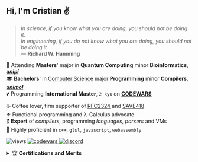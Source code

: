 
## Hi, I'm Cristian ✌️

> *In science, if you know what you are doing, you should not be doing it.*\
> *In engineering, if you do not know what you are doing, you should not be doing it.*\
> — **Richard W. Hamming**

🌱 Attending **Masters**' major in **Quantum Computing** minor **Bioinformatics**, [𝒖𝒏𝒊𝒑𝒊](https://didattica.di.unipi.it/en/master-programme-in-computer-science/)\
🎓 **Bachelors**' in [Computer Science](https://www3.unimol.it/dipartimenti/bioscienze-e-territorio/corso/informatica_home) major **Programming** minor **Compilers**, [𝒖𝒏𝒊𝒎𝒐𝒍](https://www3.unimol.it)\
💕 Programming **International Master**, `2 kyu` on [**CODEWARS**]([https://www.codewars.com](https://www.codewars.com/users/xor_swap))

☕️ Coffee lover, firm supporter of [RFC2324](https://www.rfc-editor.org/rfc/rfc2324) and [SAVE418](https://save418.com/)\
⚜️ Functional programming and λ-Calculus advocate\
🎖️ **Expert** of *compilers*, programming *languages*, *parsers* and VMs\
💎 Highly proficient in `c++`, `glsl`, `javascript`, `webassembly`

![views](https://komarev.com/ghpvc/?username=cristian-a&label=VIEWS&color=blueviolet&style=flat)
<a href="https://www.codewars.com/users/xor_swap">
  ![codewars](https://img.shields.io/badge/dynamic/json?color=B1361E&label=CODEWARS&query=%24.ranks.overall.name&url=https%3A%2F%2Fwww.codewars.com%2Fapi%2Fv1%2Fusers%2Fxor_swap)
</a>
<a href="https://discord.com/users/393073920867041280">
  ![discord](https://img.shields.io/badge/DISCORD-%40cristian__5-5A65F2)
</a>

<details>
<summary>🏆 <b>Certifications and Merits</b></summary><br>
<code>2025</code> → 🏛️ Guide at the <b><a href="https://historialecassino.eu/en/home-en/">Historiale Museum</a> of <a href="https://en.wikipedia.org/wiki/Cassino">Cassino</a></b><br>
<code>2025</code> → ⛑️ Volunteer of the Italian <b><a href="https://www.politichegiovanili.gov.it/">Universal Civil Service</a></b><br>
<code>2024</code> → 📚 High School <b>Computer Science</b> Teacher<br>
<code>2023</code> → 🥈 Programming <b>International Master</b>, top <code>0.99%</code> worldwide<br>
<code>2022</code> → 🎓 <b>Bachelor</b>'s degree in <a href="https://www3.unimol.it/dipartimenti/bioscienze-e-territorio/corso/informatica_home">Computer Science</a>, <a href="https://www3.unimol.it">University of Molise</a>: <code>101/110</code><br>
<code>2022</code> → 🎗️ Pledged to the <b>Turing Oath</b> for AI Etiquette<br>
<code>2021</code> → 🇮🇹 In the top 20 best <b>Italian Programmers</b><br>
<code>2021</code> → 🪙 <b>Chief Technology Officer</b> of <a href="https://www.thechessnerd.com">thechessnerd co.</a> (ended <code>2023</code>)<br>
<code>2021</code> → 🧬 <b>Bioinformatics Contest</b>, Bioinformatics Institute, <a href="https://stepik.org/">Stepik</a><br>
<code>2021</code> → 🗄️ <b>HackerRank</b> <a href="https://www.hackerrank.com/certificates/7761b34ed6f8">Structured Query Language</a> Certification <br>
<code>2021</code> → 💊 <b>HackerRank</b> <a href="https://www.hackerrank.com/certificates/3d8ccbb52fb7">JavaScript</a> Certification<br>
<code>2021</code> → 🦋 <b>HackerRank</b> <a href="https://www.hackerrank.com/certificates/fc9444de4903">Cascading Style Sheet</a> Certification<br>
<code>2020</code> → 🧩 <b>HackerRank</b> <a href="https://www.hackerrank.com/certificates/1cac5e589050">Problem Solving</a> Certification<br>
<code>2017</code> → ⚙️ Graduated <b>Technical Institute</b> <a href="https://www.itiscassino.edu.it">E. Majorana</a>, CS Department: <code>95/100</code><br>
<code>2016</code> → 🇬🇧 <b>Cambridge English PET</b> Level 1, Pass with Distinction: <code>163/170</code> <b>B2</b>
</details>
